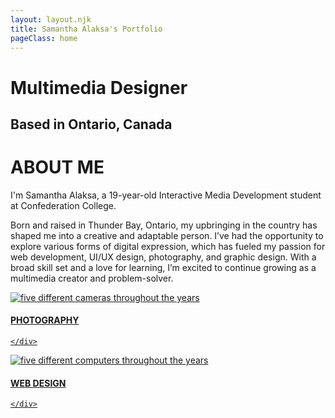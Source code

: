 ```yaml
---
layout: layout.njk
title: Samantha Alaksa's Portfolio
pageClass: home
---
```

# Multimedia Designer
## Based in Ontario, Canada

# **ABOUT ME**

I'm Samantha Alaksa, a 19-year-old Interactive Media Development student at Confederation College.

Born and raised in Thunder Bay, Ontario, my upbringing in the country has shaped me into a creative and adaptable person. I’ve had the opportunity to explore various forms of digital expression, which has fueled my passion for web development, UI/UX design, photography, and graphic design. With a broad skill set and a love for learning, I’m excited to continue growing as a multimedia creator and problem-solver.

<a href="../photography" class="card-link">
<div class="card">
    <div class="card-img"> <img class="main-photography" src="../img/main.photography.png" alt="five different cameras throughout the years">
    </div>
    <div class="card-text">

#### PHOTOGRAPHY

    </div>
</div>

<a href="../web" class="card-link">
<div class="card">
    <div class="card-img"> <img class="main-web" src="../img/main.web.png" alt="five different computers throughout the years">
    </div>
    <div class="card-text">

#### WEB DESIGN

    </div>
</div>

